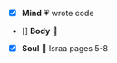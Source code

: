 - [x] **Mind** :heartpulse: wrote code 
- [] **Body** :dancer: 
- [x] **Soul** :pray: Israa pages 5-8

